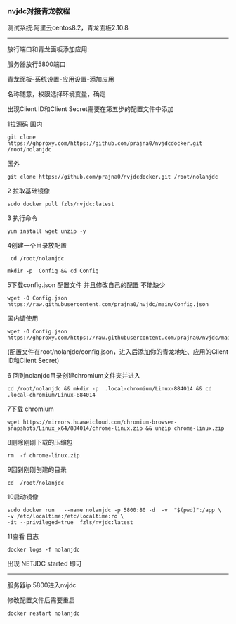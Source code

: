 ### nvjdc对接青龙教程

测试系统:阿里云centos8.2，青龙面板2.10.8

___

放行端口和青龙面板添加应用:

服务器放行5800端口

青龙面板-系统设置-应用设置-添加应用

名称随意，权限选择环境变量，确定

出现Client ID和Client Secret需要在第五步的配置文件中添加

1拉源码
国内
```
git clone https://ghproxy.com/https://github.com/prajna0/nvjdcdocker.git /root/nolanjdc
```
国外
```
git clone https://github.com/prajna0/nvjdcdocker.git /root/nolanjdc
```


2 拉取基础镜像
```
sudo docker pull fzls/nvjdc:latest
```

3 执行命令

```
yum install wget unzip -y
```

4创建一个目录放配置

```
 cd /root/nolanjdc
```
```
mkdir -p  Config && cd Config
```

5下载config.json 配置文件 并且修改自己的配置 不能缺少


```
wget -O Config.json  https://raw.githubusercontent.com/prajna0/nvjdc/main/Config.json
```
国内请使用
 ```
wget -O Config.json   https://ghproxy.com/https://raw.githubusercontent.com/prajna0/nvjdc/main/Config.json
```
(配置文件在root/nolanjdc/config.json，进入后添加你的青龙地址、应用的Client ID和Client Secret)


6 回到nolanjdc目录创建chromium文件夹并进入

```
cd /root/nolanjdc && mkdir -p  .local-chromium/Linux-884014 && cd .local-chromium/Linux-884014
```

7下载 chromium 

```
wget https://mirrors.huaweicloud.com/chromium-browser-snapshots/Linux_x64/884014/chrome-linux.zip && unzip chrome-linux.zip
```

8删除刚刚下载的压缩包 

```
rm  -f chrome-linux.zip
```

9回到刚刚创建的目录

```
cd  /root/nolanjdc
```



10启动镜像

```
sudo docker run   --name nolanjdc -p 5800:80 -d  -v  "$(pwd)":/app \
-v /etc/localtime:/etc/localtime:ro \
-it --privileged=true  fzls/nvjdc:latest
```

11查看 日志 

```
docker logs -f nolanjdc 
```

  

出现 NETJDC  started 即可 
___

服务器ip:5800进入nvjdc

修改配置文件后需要重启
```
docker restart nolanjdc
```
